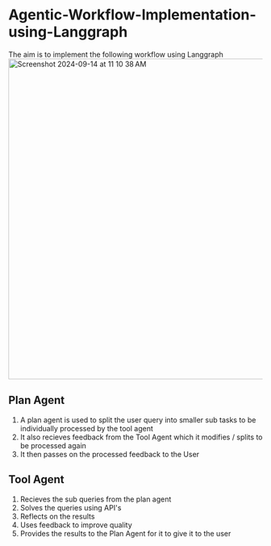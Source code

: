 # Agentic-Workflow-Implementation-using-Langgraph
The aim is to implement the following workflow using Langgraph
<img width="635" alt="Screenshot 2024-09-14 at 11 10 38 AM" src="https://github.com/user-attachments/assets/6ed63e3f-3562-4ee9-857c-18f8359d3422">


## Plan Agent 
1. A plan agent is used to split the user query into smaller sub tasks to be individually processed by the tool agent
2. It also recieves feedback from the Tool Agent which it modifies / splits to be processed again
3. It then passes on the processed feedback to the User

## Tool Agent 
1. Recieves the sub queries from the plan agent
2. Solves the queries using API's
3. Reflects on the results
4. Uses feedback to improve quality
5. Provides the results to the Plan Agent for it to give it to the user
